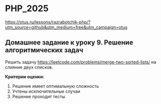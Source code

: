 # PHP_2025

https://otus.ru/lessons/razrabotchik-php/?utm_source=github&utm_medium=free&utm_campaign=otus

## Домашнее задание к уроку 9. Решение алгоритмических задач

Решить задачу https://leetcode.com/problems/merge-two-sorted-lists/ на слияние двух списков.

**Критерии оценки:**

1. Решение имеет оптимальную сложность
2. Учтены исключительные случаи
3. Решение проходит тесты
